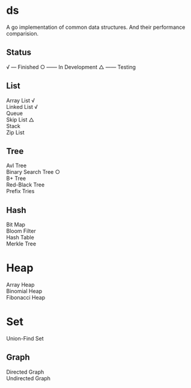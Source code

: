 # ds
A go implementation of common data structures. And their performance comparision.
## Status
√ — Finished ○ —— In Development △ —— Testing
## List
Array List √<br/>
Linked List √<br/>
Queue<br/>
Skip List △<br/>
Stack<br/>
Zip List<br/>
## Tree
Avl Tree<br/>
Binary Search Tree ○<br/>
B+ Tree<br/>
Red-Black Tree<br/>
Prefix Tries<br/>
## Hash
Bit Map<br/>
Bloom Filter<br/>
Hash Table<br/>
Merkle Tree<br/>
# Heap
Array Heap<br/>
Binomial Heap<br/>
Fibonacci Heap<br/>
# Set
Union-Find Set<br/>
## Graph
Directed Graph<br/>
Undirected Graph<br/>
